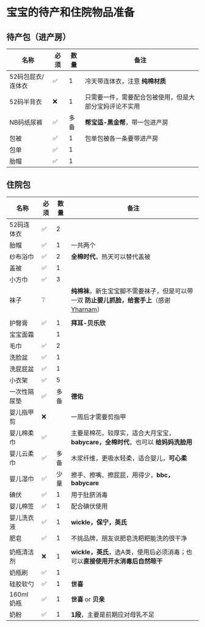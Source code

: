 <script setup>
import ScrollView from '../components/ScrollView.vue'
</script>
# 宝宝的待产和住院物品准备

## 待产包（进产房）

<ScrollView>

| **名称**        | **必须** | **数量** | **备注**                                               |
| ----------------- | -------- | -------- | ------------------------------------------------------ |
| 52码包屁衣/连体衣 | ✅        | 1        | 冷天带连体衣，注意 **纯棉材质**                        |
| 52码半背衣        | ❌        | 1        | 只需要一件，需要配合包被使用，但是大部分宝妈评论不实用 |
| NB码纸尿裤        | ✅        | 多备     | **帮宝适-黑金帮**，带一包进产房                        |
| 包被              | ✅        | 1        | 包单包被各一条要带进产房                               |
| 包单              | ✅        | 1        |                                                        |
| 胎帽              | ✅        | 1        |                                                        |

## 住院包

| **名称**   | **必须** | **数量** | **备注**                                             |
| ------------ | ---- | ---------------------------------------------------- | ---------------------------------------------------- |
| 52码连体衣 | ✅    | 2 |                              |
| 胎帽 | ✅ | 1 | 一共两个 |
| 纱布浴巾     | ✅    | 2   | **全棉时代**，热天可以替代盖被                                |
| 盖被         | ✅    | 1   |                                                      |
| 小方巾       | ✅    | 3   |                                                      |
| 袜子     |   ❔    |        | **纯棉袜**，新生宝宝脚不需要袜子，但是可以带一双 **防止婴儿抓脸，给套手上**（感谢 [Yharnam](https://juejin.cn/user/166781500525533)） |
|  |  |  | |
| 护臀膏       | ✅    | 1   | **拜耳-贝乐欣**                                      |
| 宝宝面霜     |      | 1 |                                                      |
| 毛巾         | ✅    | 2  |                                                      |
| 洗脸盆       | ✅    | 1   |                                                      |
| 洗屁屁盆     | ✅    | 1   |                                                      |
| 小衣架       | ✅    | 5  |                                                      |
| 一次性隔尿垫 | ✅    | 多备  | **德佑**                                             |
| 婴儿指甲剪   | ❌    |     | 一周后才需要剪指甲                                   |
| 婴儿棉柔巾   | ✅   |     | 主要是棉花，较厚实，适合大月宝宝，**babycare，全棉时代**，也可以 **给妈妈洗脸用** |
| 婴儿云柔巾   | ✅    | 多备  | 木浆纤维，更吸水轻柔，适合婴儿，**可心柔**           |
| 婴儿湿巾     | ✅    | 少量  | 擦手、擦嘴、擦屁屁，用得少，**bbc，babycare** |
| 碘伏         | ✅ | 1 | 用于肚脐消毒 |
| 婴儿棉签 | ✅ | 1 | 配合碘伏使用 |
| 婴儿洗衣液   | ✅    | 1   | **wickle，保宁，英氏**                               |
| 肥皂 | ✅ | 1 | 不挑品牌，朋友说肥皂洗粑粑能洗的很干净 |
|  |  |  |  |
| 奶瓶清洁剂   | ❌   | 1   | **wickle，英氏**，选A类，使用后必须消毒；也可以**直接使用开水消毒后自然晾干** |
| 奶瓶刷       | ✅    | 1   |                                                      |
| 硅胶软勺     | ✅   | 1 | **世喜**                                           |
| 160ml 奶瓶   | ✅    | 1   | **世喜** or **贝亲**                              |
| 奶粉         | ✅ | 1 | **1段**，主要是前期应对母乳不足                               |

</ScrollView>


